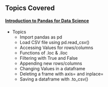 <!-- Revision Section Starts -->
## Topics Covered
#### [Introduction to Pandas for Data Science](https://github.com/mommafish/BCG_Rise/tree/main/1__Python_Library/Intro_to_Pandas/1101_Introduction%20to%20Pandas)
* Topics
  * Import pandas as pd
  * Load CSV file using pd.read_csv()
  * Accessing Values for rows/columns
  * Functions of .loc & .iloc
  * Filtering with True and False
  * Appending new rows/columns
  * Changing Values in a dataframe
  * Deleting a frame with axis= and inplace=
  * Saving a dataframe with .to_csv()
